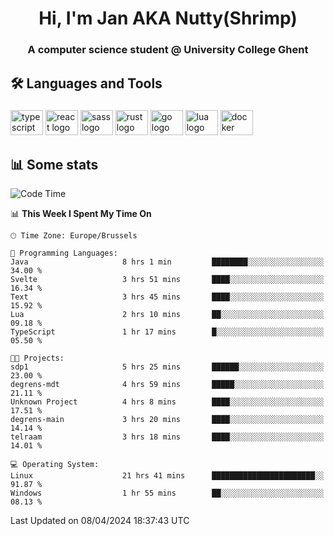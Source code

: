 <h1 align="center">Hi, I'm Jan AKA Nutty(Shrimp)</h1>
<h3 align="center">A computer science student @ University College Ghent</h3>

<h2 align="left">🛠️ Languages and Tools</h2>

###

<div align="left">
  <img src="https://cdn.jsdelivr.net/gh/devicons/devicon/icons/typescript/typescript-original.svg" height="40" width="52" alt="typescript logo"  />
  <img src="https://cdn.jsdelivr.net/gh/devicons/devicon/icons/react/react-original.svg" height="40" width="52" alt="react logo"  />
  <img src="https://cdn.jsdelivr.net/gh/devicons/devicon/icons/sass/sass-original.svg" height="40" width="52" alt="sass logo"  />
  <img src="https://cdn.jsdelivr.net/gh/devicons/devicon@latest/icons/rust/rust-original.svg" height="40" width="52" alt="rust logo" />
  <img src="https://cdn.jsdelivr.net/gh/devicons/devicon/icons/go/go-original.svg" height="40" width="52" alt="go logo"  />
  <img src="https://cdn.jsdelivr.net/gh/devicons/devicon/icons/lua/lua-original.svg" height="40" width="52" alt="lua logo"  />
  <img src="https://cdn.jsdelivr.net/gh/devicons/devicon/icons/docker/docker-original.svg" height="40" width="52" alt="docker logo"  />
</div>

<h2>📊 Some stats</h2>

<!--START_SECTION:waka-->
![Code Time](http://img.shields.io/badge/Code%20Time-4%2C354%20hrs%2039%20mins-blue)

📊 **This Week I Spent My Time On** 

```text
🕑︎ Time Zone: Europe/Brussels

💬 Programming Languages: 
Java                     8 hrs 1 min         ████████░░░░░░░░░░░░░░░░░   34.00 % 
Svelte                   3 hrs 51 mins       ████░░░░░░░░░░░░░░░░░░░░░   16.34 % 
Text                     3 hrs 45 mins       ████░░░░░░░░░░░░░░░░░░░░░   15.92 % 
Lua                      2 hrs 10 mins       ██░░░░░░░░░░░░░░░░░░░░░░░   09.18 % 
TypeScript               1 hr 17 mins        █░░░░░░░░░░░░░░░░░░░░░░░░   05.50 % 

🐱‍💻 Projects: 
sdp1                     5 hrs 25 mins       ██████░░░░░░░░░░░░░░░░░░░   23.00 % 
degrens-mdt              4 hrs 59 mins       █████░░░░░░░░░░░░░░░░░░░░   21.11 % 
Unknown Project          4 hrs 8 mins        ████░░░░░░░░░░░░░░░░░░░░░   17.51 % 
degrens-main             3 hrs 20 mins       ████░░░░░░░░░░░░░░░░░░░░░   14.14 % 
telraam                  3 hrs 18 mins       ████░░░░░░░░░░░░░░░░░░░░░   14.01 % 

💻 Operating System: 
Linux                    21 hrs 41 mins      ███████████████████████░░   91.87 % 
Windows                  1 hr 55 mins        ██░░░░░░░░░░░░░░░░░░░░░░░   08.13 % 
```


 Last Updated on 08/04/2024 18:37:43 UTC
<!--END_SECTION:waka-->
